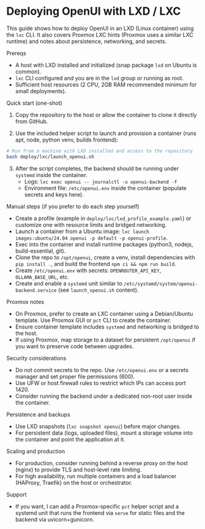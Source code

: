 # Deploying OpenUI with LXD / LXC

This guide shows how to deploy OpenUI in an LXD (Linux container) using the `lxc` CLI.
It also covers Proxmox LXC hints (Proxmox uses a similar LXC runtime) and notes about persistence, networking, and secrets.

Prereqs
- A host with LXD installed and initialized (snap package `lxd` on Ubuntu is common).
- `lxc` CLI configured and you are in the `lxd` group or running as root.
- Sufficient host resources (2 CPU, 2GB RAM recommended minimum for small deployments).

Quick start (one-shot)

1. Copy the repository to the host or allow the container to clone it directly from GitHub.

2. Use the included helper script to launch and provision a container (runs apt, node, python venv, builds frontend):

```bash
# Run from a machine with LXD installed and access to the repository
bash deploy/lxc/launch_openui.sh
```

3. After the script completes, the backend should be running under `systemd` inside the container.
   - Logs: `lxc exec openui -- journalctl -u openui-backend -f`
   - Environment file: `/etc/openui.env` inside the container (populate secrets and keys here).

Manual steps (if you prefer to do each step yourself)

- Create a profile (example in `deploy/lxc/lxd_profile_example.yaml`) or customize one with resource limits and bridged networking.
- Launch a container from a Ubuntu image: `lxc launch images:ubuntu/24.04 openui -p default -p openui-profile`.
- Exec into the container and install runtime packages (python3, nodejs, build-essential, git).
- Clone the repo to `/opt/openui`, create a venv, install dependencies with `pip install .`, and build the frontend `npm ci && npm run build`.
- Create `/etc/openui.env` with secrets: `OPENROUTER_API_KEY`, `OLLAMA_BASE_URL`, etc.
- Create and enable a `systemd` unit similar to `/etc/systemd/system/openui-backend.service` (see `launch_openui.sh` content).

Proxmox notes
- On Proxmox, prefer to create an LXC container using a Debian/Ubuntu template. Use Proxmox GUI or `pct` CLI to create the container.
- Ensure container template includes `systemd` and networking is bridged to the host.
- If using Proxmox, map storage to a dataset for persistent `/opt/openui` if you want to preserve code between upgrades.

Security considerations
- Do not commit secrets to the repo. Use `/etc/openui.env` or a secrets manager and set proper file permissions (600).
- Use UFW or host firewall rules to restrict which IPs can access port 1420.
- Consider running the backend under a dedicated non-root user inside the container.

Persistence and backups
- Use LXD snapshots (`lxc snapshot openui`) before major changes.
- For persistent data (logs, uploaded files), mount a storage volume into the container and point the application at it.

Scaling and production
- For production, consider running behind a reverse proxy on the host (nginx) to provide TLS and host-level rate limiting.
- For high availability, run multiple containers and a load balancer (HAProxy, Traefik) on the host or orchestrator.

Support
- If you want, I can add a Proxmox-specific `pct` helper script and a systemd unit that runs the frontend via `serve` for static files and the backend via uvicorn+gunicorn.
